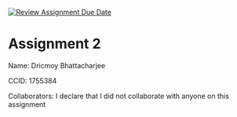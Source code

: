 [![Review Assignment Due Date](https://classroom.github.com/assets/deadline-readme-button-24ddc0f5d75046c5622901739e7c5dd533143b0c8e959d652212380cedb1ea36.svg)](https://classroom.github.com/a/q3-pAACd)
# Assignment 2

Name: Dricmoy Bhattacharjee

CCID: 1755384

Collaborators: I declare that I did not collaborate with anyone on this assignment
